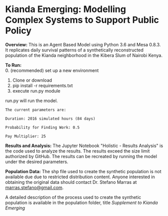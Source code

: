 # Kianda Emerging: Modelling Complex Systems to Support Public Policy

**Overview:** 
This is an Agent Based Model using Python 3.6 and Mesa 0.8.3. It replicates daily survival patterns of a synthetically reconstructed population of the Kianda neighborhood in the Kibera Slum of Nairobi Kenya. 


**To Run:**   
0. (recommended) set up a new environment
1. Clone or download
2. pip install -r requirements.txt
3. execute run.py module

run.py will run the model. 

  	The current parameters are:

  	Duration: 2016 simulated hours (84 days) 

  	Probability for Finding Work: 0.5

  	Pay Multiplier: 25

**Results and Analysis:**
The Jupyter Notebook "Holistic - Results Analysis" is the code used to analyze the results. The results exceed the size limit authorized by GitHub. The results can be recreated by running the model under the desired parameters.

**Population Data:**
The shp file used to create the synthetic population is not available due due to restricted distribution content. Anyone interested in obtaining the original data should contact Dr. Stefano Marras at marras.stefano@gmail.com.

A detailed description of the process used to create the synthetic population is available in the population folder, title *Supplement to Kianda Emerging*

